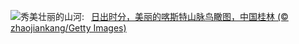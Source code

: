 ![](https://www.bing.com/th?id=OHR.BeginningofSummer25Y_ZH-CN2000519236_UHD.jpg&w=1000)秀美壮丽的山河:&nbsp;&ensp;[日出时分，美丽的喀斯特山脉鸟瞰图，中国桂林 (© zhaojiankang/Getty Images)](https://www.bing.com/th?id=OHR.BeginningofSummer25Y_ZH-CN2000519236_UHD.jpg)
<br><br/>
